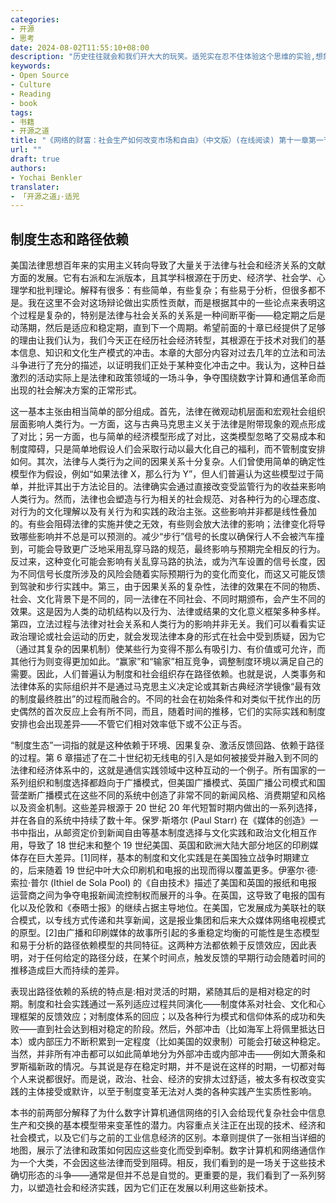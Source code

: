 ```yaml
---
categories:
- 开源
- 思考
date: 2024-08-02T11:55:10+08:00
description: "历史往往就会和我们开大大的玩笑。适兕实在忍不住体验这个思维的实验,想象虚拟的历史，于是尝试花几个月的时间翻译。Enjoy！Happy Reading～"
keywords:
- Open Source
- Culture
- Reading
- book
tags:
- 书籍
- 开源之道
title: "《网络的财富：社会生产如何改变市场和自由》（中文版）(在线阅读) 第十一章第一节"
url: ""
draft: true
authors:
- Yochai Benkler
translater:
- 「开源之道」·适兕
---
```


## 制度生态和路径依赖

美国法律思想百年来的实用主义转向导致了大量关于法律与社会和经济关系的文献方面的发展。它有右派和左派版本，且其学科根源在于历史、经济学、社会学、心理学和批判理论。解释有很多：有些简单，有些复杂；有些易于分析，但很多都不是。我在这里不会对这场辩论做出实质性贡献，而是根据其中的一些论点来表明这个过程是复杂的，特别是法律与社会关系的关系是一种间断平衡——稳定期之后是动荡期，然后是适应和稳定期，直到下一个周期。希望前面的十章已经提供了足够的理由让我们认为，我们今天正在经历社会经济转型，其根源在于技术对我们的基本信息、知识和文化生产模式的冲击。本章的大部分内容对过去几年的立法和司法斗争进行了充分的描述，以证明我们正处于某种变化冲击之中。我认为，这种日益激烈的活动实际上是法律和政策领域的一场斗争，争夺围绕数字计算和通信革命而出现的社会解决方案的正常形式。

这一基本主张由相当简单的部分组成。首先，法律在微观动机层面和宏观社会组织层面影响人类行为。一方面，这与古典马克思主义关于法律是附带现象的观点形成了对比；另一方面，也与简单的经济模型形成了对比，这类模型忽略了交易成本和制度障碍，只是简单地假设人们会采取行动以最大化自己的福利，而不管制度安排如何。其次，法律与人类行为之间的因果关系十分复杂。人们曾使用简单的确定性模型作为假设，例如“如果法律 X，那么行为 Y”，但人们普遍认为这些模型过于简单，并批评其出于方法论目的。法律确实会通过直接改变受监管行为的收益来影响人类行为。然而，法律也会塑造与行为相关的社会规范、对各种行为的心理态度、对行为的文化理解以及有关行为和实践的政治主张。这些影响并非都是线性叠加的。有些会阻碍法律的实施并使之无效，有些则会放大法律的影响；法律变化将导致哪些影响并不总是可以预测的。减少“步行”信号的长度以确保行人不会被汽车撞到，可能会导致更广泛地采用乱穿马路的规范，最终影响与预期完全相反的行为。反过来，这种变化可能会影响有关乱穿马路的执法，或为汽车设置的信号长度，因为不同信号长度所涉及的风险会随着实际预期行为的变化而变化，而这又可能反馈到驾驶和步行实践中。第三，由于因果关系的复杂性，法律的效果在不同的物质、社会、文化背景下是不同的，同一法律在不同社会、不同时期颁布，会产生不同的效果。这是因为人类的动机结构以及行为、法律或结果的文化意义框架多种多样。第四，立法过程与法律对社会关系和人类行为的影响并非无关。我们可以看看实证政治理论或社会运动的历史，就会发现法律本身的形式在社会中受到质疑，因为它（通过其复杂的因果机制）使某些行为变得不那么有吸引力、有价值或可允许，而其他行为则变得更加如此。“赢家”和“输家”相互竞争，调整制度环境以满足自己的需要。因此，人们普遍认为制度和社会组织存在路径依赖。也就是说，人类事务和法律体系的实际组织并不是通过马克思主义决定论或其新古典经济学镜像“最有效的制度最终胜出”的过程而融合的。不同的社会在初始条件和对类似干扰作出的历史偶然的首次反应上会有所不同，而且，随着时间的推移，它们的实际实践和制度安排也会出现差异——不管它们相对效率低下或不公正与否。

“制度生态”一词指的就是这种依赖于环境、因果复杂、激活反馈回路、依赖于路径的过程。第 6 章描述了在二十世纪初无线电的引入是如何被接受并融入到不同的法律和经济体系中的，这就是通信实践领域中这种互动的一个例子。所有国家的一系列组织和制度选择都趋向于广播模式，但美国广播模式、英国广播公司模式和国营垄断广播模式在这些不同的系统中创造了非常不同的新闻风格、消费期望和风格以及资金机制。这些差异根源于 20 世纪 20 年代短暂时期内做出的一系列选择，并在各自的系统中持续了数十年。保罗·斯塔尔 (Paul Starr) 在《媒体的创造》一书中指出，从邮资定价到新闻自由等基本制度选择与文化实践和政治文化相互作用，导致了 18 世纪末和整个 19 世纪美国、英国和欧洲大陆大部分地区的印刷媒体存在巨大差异。[1]同样，基本的制度和文化实践是在美国独立战争时期建立的，后来随着 19 世纪中叶大众印刷机和电报的出现而得以覆盖更多。伊塞尔·德·索拉·普尔 (Ithiel de Sola Pool) 的《自由技术》描述了美国和英国的报纸和电报运营商之间为争夺电报新闻流控制权而展开的斗争。在英国，这导致了电报的国有化以及伦敦和《泰晤士报》的继续占据主导地位。在美国，它发展成为美联社的联合模式，以专线方式传递和共享新闻，这是报业集团和后来大众媒体网络电视模式的原型。[2]由广播和印刷媒体的故事所引起的多重稳定均衡的可能性是生态模型和易于分析的路径依赖模型的共同特征。这两种方法都依赖于反馈效应，因此表明，对于任何给定的路径分歧，在某个时间点，触发反馈的早期行动会随着时间的推移造成巨大而持续的差异。

表现出路径依赖的系统的特点是:相对灵活的时期，紧随其后的是相对稳定的时期。制度和社会实践通过一系列适应过程共同演化——制度体系对社会、文化和心理框架的反馈效应；对制度体系的回应；以及各种行为模式和信仰体系的成功和失败——直到社会达到相对稳定的阶段。然后，外部冲击（比如海军上将佩里抵达日本）或内部压力不断积累到一定程度（比如美国的奴隶制）可能会打破这种稳定。当然，并非所有冲击都可以如此简单地分为外部冲击或内部冲击——例如大萧条和罗斯福新政的情况。与其说是存在稳定时期，并不是说在这样的时期，一切都对每个人来说都很好。而是说，政治、社会、经济的安排太过舒适，被太多有权改变实践的主体接受或默许，以至于制度变革无法对人类的各种实践产生实质性影响。

本书的前两部分解释了为什么数字计算机通信网络的引入会给现代复杂社会中信息生产和交换的基本模型带来变革性的潜力。内容重点关注正在出现的技术、经济和社会模式，以及它们与之前的工业信息经济的区别。本章则提供了一张相当详细的地图，展示了法律和政策如何因应这些变化而受到牵制。数字计算机和网络通信作为一个大类，不会因这些法律而受到阻碍。相反，我们看到的是一场关于这些技术确切形态的斗争——通常是但并不总是自觉的。更重要的是，我们看到了一系列努力，以塑造社会和经济实践，因为它们正在发展以利用这些新技术。